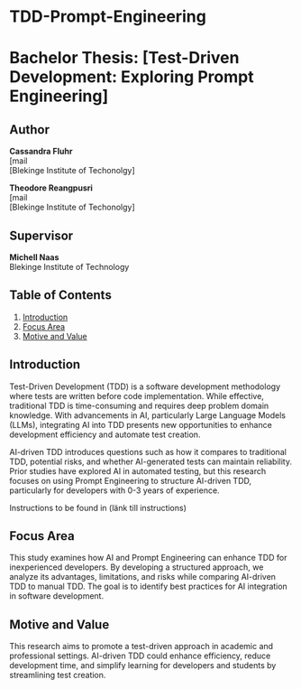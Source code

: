 # TDD-Prompt-Engineering

# Bachelor Thesis: [Test-Driven Development: Exploring Prompt Engineering]

## Author
**Cassandra Fluhr**  
[mail  
[Blekinge Institute of Techonolgy]

**Theodore Reangpusri**  
[mail  
[Blekinge Institute of Techonolgy]

## Supervisor
**Michell Naas**    
Blekinge Institute of Technology

## Table of Contents
1. [Introduction](#Introduction)
2. [Focus Area](#Focus-Area) 
3. [Motive and Value](#Motive-and-Value)


## Introduction

Test-Driven Development (TDD) is a software development methodology where tests are written before code implementation. While effective, traditional TDD is time-consuming and requires deep problem domain knowledge. With advancements in AI, particularly Large Language Models (LLMs), integrating AI into TDD presents new opportunities to enhance development efficiency and automate test creation.

AI-driven TDD introduces questions such as how it compares to traditional TDD, potential risks, and whether AI-generated tests can maintain reliability. Prior studies have explored AI in automated testing, but this research focuses on using Prompt Engineering to structure AI-driven TDD, particularly for developers with 0-3 years of experience.

Instructions to be found in (länk till instructions)

## Focus Area

This study examines how AI and Prompt Engineering can enhance TDD for inexperienced developers. By developing a structured approach, we analyze its advantages, limitations, and risks while comparing AI-driven TDD to manual TDD. The goal is to identify best practices for AI integration in software development.

## Motive and Value

This research aims to promote a test-driven approach in academic and professional settings. AI-driven TDD could enhance efficiency, reduce development time, and simplify learning for developers and students by streamlining test creation.






